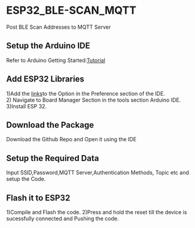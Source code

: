 # ESP32_BLE-SCAN_MQTT
Post BLE Scan Addresses to MQTT Server
<h2>Setup the Arduino IDE</h2>
Refer to Arduino Getting Started:<a href="https://www.arduino.cc/en/Guide/HomePage">Tutorial</a>
<h2>Add ESP32 Libraries</h2>
1)Add the <a href="https://dl.espressif.com/dl/package_esp32_index.json, http://arduino.esp8266.com/stable/package_esp8266com_index.json"> links</a>to the Option in the Preference section of the IDE.<br>
2) Navigate to Board Manager Section in the tools section Arduino IDE.<br>
3)Install ESP 32.
<h2>Download the Package</h2>
Download the Github Repo and Open it using the IDE
<h2>Setup the Required Data</h2>
Input SSID,Password,MQTT Server,Authentication Methods, Topic etc and setup the Code.
<h2>Flash it to ESP32</h2>
1)Compile and Flash the code.
2)Press and hold the reset till the device is sucessfully connected and Pushing the code.
